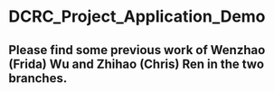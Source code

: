 # DCRC_Project_Application_Demo

## Please find some previous work of Wenzhao (Frida) Wu and Zhihao (Chris) Ren in the two branches. 
